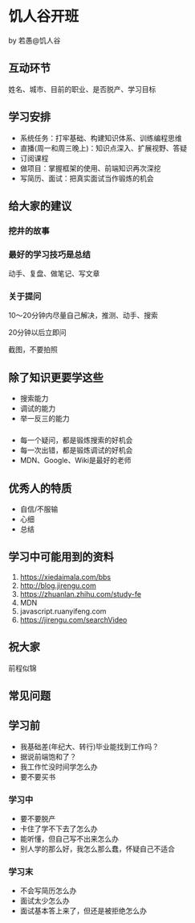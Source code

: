 # 饥人谷开班
by 若愚@饥人谷

## 互动环节
姓名、城市、目前的职业、是否脱产、学习目标

## 学习安排
  - 系统任务：打牢基础、构建知识体系、训练编程思维
  - 直播(周一和周三晚上)：知识点深入、扩展视野、答疑
  - 订阅课程
  - 做项目：掌握框架的使用、前端知识再次深挖
  - 写简历、面试：把真实面试当作锻炼的机会

 ## 给大家的建议
 
 ### 挖井的故事

### 最好的学习技巧是总结
动手、复盘、做笔记、写文章

### 关于提问

10～20分钟内尽量自己解决，推测、动手、搜索

20分钟以后立即问

截图，不要拍照


## 除了知识更要学这些
- 搜索能力
- 调试的能力
- 举一反三的能力

### 
- 每一个疑问，都是锻炼搜索的好机会
- 每一次出错，都是锻炼调试的好机会
- MDN、Google、Wiki是最好的老师



## 优秀人的特质
- 自信/不服输
- 心细
- 总结


## 学习中可能用到的资料
1. https://xiedaimala.com/bbs
1. http://blog.jirengu.com
2. https://zhuanlan.zhihu.com/study-fe
3. MDN
4. javascript.ruanyifeng.com
5. https://jirengu.com/searchVideo

## 祝大家
前程似锦
## 常见问题
## 学习前
- 我基础差(年纪大、转行)毕业能找到工作吗？
- 据说前端饱和了？
- 我工作忙没时间学怎么办
- 要不要买书

### 学习中
- 要不要脱产
- 卡住了学不下去了怎么办
- 能听懂，但自己写不出来怎么办
- 别人学的那么好，我怎么那么蠢，怀疑自己不适合

### 学习末
- 不会写简历怎么办
- 面试太少怎么办
- 面试基本答上来了，但还是被拒绝怎么办






  
